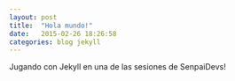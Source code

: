 ```yaml
---
layout: post
title:  "Hola mundo!"
date:   2015-02-26 18:26:58
categories: blog jekyll
---
```


Jugando con Jekyll en una de las sesiones de SenpaiDevs!




